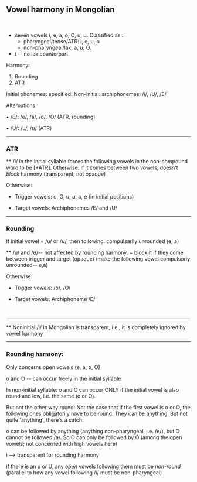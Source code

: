 ## Vowel harmony in Mongolian
&nbsp;

- seven vowels i, e, a, o, O, u, ʊ. Classified as :
    - pharyngeal/tense/ATR: i, e, u, o
    - non-pharyngeal/lax: a, ʊ, O.
- i -- no lax counterpart

Harmony:

1. Rounding
2. ATR

Initial phonemes: specified. Non-initial: archiphonemes: /i/, /U/, /E/

Alternations: 

• /E/: /e/, /a/, /o/, /O/ (ATR, rounding)

• /U/: /u/, /ʊ/ (ATR)

---
### ATR

\** /i/ in the initial syllable forces the
following vowels in the non-compound word to be
[+ATR]. Otherwise: if it comes between two vowels, doesn't *block* harmony (transparent, not opaque)

Otherwise:

- Trigger vowels: o, O, u, ʊ, a, e (in initial positions)

- Target vowels: Archiphonemes /E/ and /U/

---
### Rounding
If initial vowel = /u/ or /ʊ/, then following: compulsarily unrounded (e, a)

\** /u/ and /ʊ/-- not affected by rounding harmony, + block it if they come between trigger and target (opaque) (make the following vowel compulsoriy unrounded-- e,a)

Otherwise:

- Trigger vowels: /o/, /O/

- Target vowels: Archiphoneme /E/



&nbsp;  

---

\** Noninitial /i/ in Mongolian is transparent, i.e., it is completely ignored by vowel harmony 

---

### Rounding harmony:
Only concerns open vowels (e, a, o, O)

o and O -- can occur freely in the initial syllable

In non-initial syllable: o and O can occur ONLY if the initial vowel is also round and low, i.e. the same (o or O). 

But not the other way round: Not the case that if the first vowel is o or O, the following ones obligatorily have to be round. They can be anything. But not quite 'anything', there's a catch:

o can be followed by anything (anything non-pharyngeal, i.e. /e/), but O cannot be followed /a/. So O can only be followed by O (among the open vowels; not concerned with high vowels here)

i --> transparent for rounding harmony

if there is an u or U, any *open* vowels following them must be *non-round* (parallel to how any vowel following /i/ must be non-pharyngeal)


